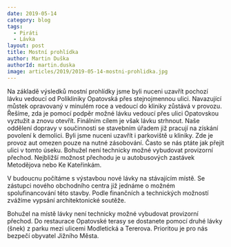 ```yaml
---
date: 2019-05-14
category: blog
tags: 
  - Piráti
  - Lávka
layout: post
title: Mostní prohlídka
author: Martin Duška
authorId: martin.duska
image: articles/2019/2019-05-14-mostni-prohlidka.jpg
---
```


Na základě výsledků mostní prohlídky jsme byli nuceni uzavřít pochozí lávku vedoucí od Polikliniky Opatovská přes stejnojmennou ulici. Navazující můstek opravovaný v minulém roce a vedoucí do kliniky zůstává v provozu.  Řešíme, zda je pomocí podpěr možné lávku vedoucí přes ulici Opatovskou vyztužit a znovu otevřít. Finálním cílem je však lávku strhnout. Naše oddělení dopravy v součinnosti se stavebním úřadem již pracují na získání povolení k demolici. Byli jsme nuceni uzavřít i parkoviště u kliniky. Zde je provoz aut omezen pouze na nutné zásobování. Často se nás ptáte jak přejít ulici v tomto úseku. Bohužel není technicky možné vybudovat provizorní přechod. Nejbližší možnost přechodu je u autobusových zastávek Metodějova nebo Ke Kateřinkám.

V budoucnu počítáme s výstavbou nové lávky na stávajícím místě. Se zástupci nového obchodního centra již jednáme o možném spolufinancování této stavby. Podle finančních a technických možností zvážíme vypsání architektonické soutěže.

Bohužel na místě lávky není technicky možné vybudovat provizorní přechod. Do restaurace Opatovské terasy se dostanete pomocí druhé lávky (šnek) z parku mezi ulicemi Modletická a Tererova.  Prioritou je pro nás bezpečí obyvatel Jižního Města. 
